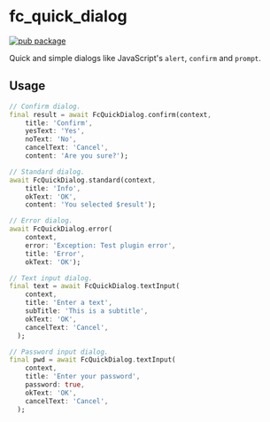 # fc_quick_dialog

[![pub package](https://img.shields.io/pub/v/fc_quick_dialog.svg)](https://pub.dev/packages/fc_quick_dialog)

Quick and simple dialogs like JavaScript's `alert`, `confirm` and `prompt`.

## Usage

```dart
// Confirm dialog.
final result = await FcQuickDialog.confirm(context,
    title: 'Confirm',
    yesText: 'Yes',
    noText: 'No',
    cancelText: 'Cancel',
    content: 'Are you sure?');

// Standard dialog.
await FcQuickDialog.standard(context,
    title: 'Info',
    okText: 'OK',
    content: 'You selected $result');

// Error dialog.
await FcQuickDialog.error(
    context,
    error: 'Exception: Test plugin error',
    title: 'Error',
    okText: 'OK');

// Text input dialog.
final text = await FcQuickDialog.textInput(
    context,
    title: 'Enter a text',
    subTitle: 'This is a subtitle',
    okText: 'OK',
    cancelText: 'Cancel',
  );

// Password input dialog.
final pwd = await FcQuickDialog.textInput(
    context,
    title: 'Enter your password',
    password: true,
    okText: 'OK',
    cancelText: 'Cancel',
  );
```
